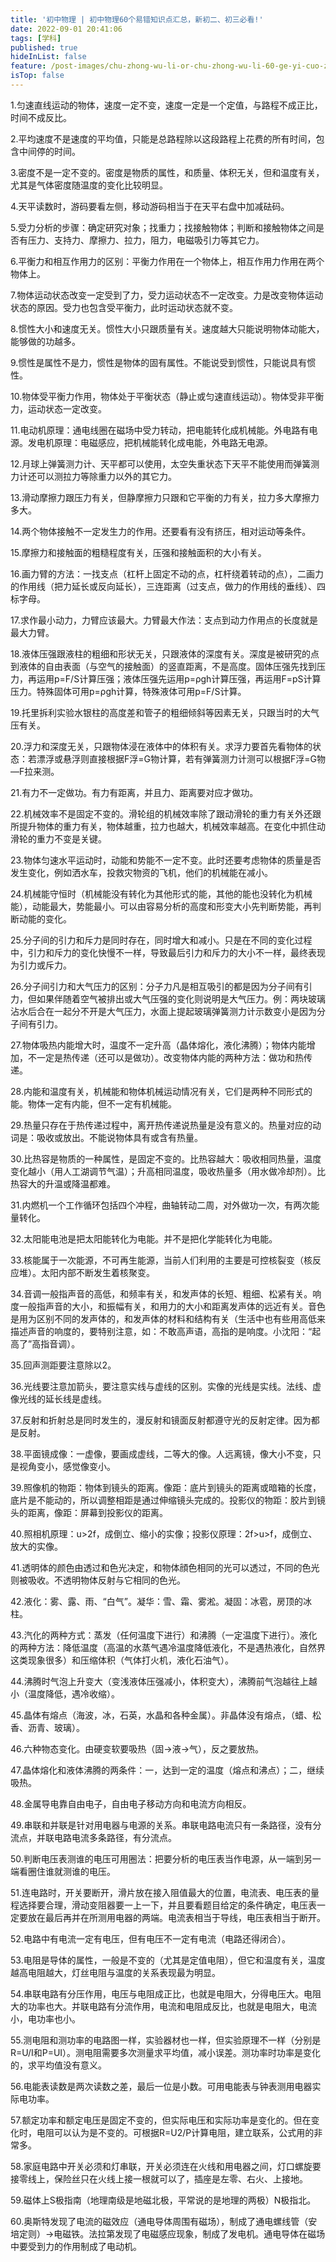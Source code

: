 ```yaml
---
title: '初中物理 | 初中物理60个易错知识点汇总，新初二、初三必看!'
date: 2022-09-01 20:41:06
tags: [学科]
published: true
hideInList: false
feature: /post-images/chu-zhong-wu-li-or-chu-zhong-wu-li-60-ge-yi-cuo-zhi-shi-dian-hui-zong-xin-chu-er-chu-san-bi-kan.jpg
isTop: false
---
```

1.匀速直线运动的物体，速度一定不变，速度一定是一个定值，与路程不成正比，时间不成反比。

2.平均速度不是速度的平均值，只能是总路程除以这段路程上花费的所有时间，包含中间停的时间。

3.密度不是一定不变的。密度是物质的属性，和质量、体积无关，但和温度有关，尤其是气体密度随温度的变化比较明显。

4.天平读数时，游码要看左侧，移动游码相当于在天平右盘中加减砝码。

5.受力分析的步骤：确定研究对象；找重力；找接触物体；判断和接触物体之间是否有压力、支持力、摩擦力、拉力，阻力，电磁吸引力等其它力。

6.平衡力和相互作用力的区别：平衡力作用在一个物体上，相互作用力作用在两个物体上。

7.物体运动状态改变一定受到了力，受力运动状态不一定改变。力是改变物体运动状态的原因。受力也包含受平衡力，此时运动状态就不变。

8.惯性大小和速度无关。惯性大小只跟质量有关。速度越大只能说明物体动能大，能够做的功越多。

9.惯性是属性不是力，惯性是物体的固有属性。不能说受到惯性，只能说具有惯性。

10.物体受平衡力作用，物体处于平衡状态（静止或匀速直线运动）。物体受非平衡力，运动状态一定改变。

11.电动机原理：通电线圈在磁场中受力转动，把电能转化成机械能。外电路有电源。发电机原理：电磁感应，把机械能转化成电能，外电路无电源。

12.月球上弹簧测力计、天平都可以使用，太空失重状态下天平不能使用而弹簧测力计还可以测拉力等除重力以外的其它力。

13.滑动摩擦力跟压力有关，但静摩擦力只跟和它平衡的力有关，拉力多大摩擦力多大。

14.两个物体接触不一定发生力的作用。还要看有没有挤压，相对运动等条件。

15.摩擦力和接触面的粗糙程度有关，压强和接触面积的大小有关。

16.画力臂的方法：一找支点（杠杆上固定不动的点，杠杆绕着转动的点），二画力的作用线（把力延长或反向延长），三连距离（过支点，做力的作用线的垂线）、四标字母。

17.求作最小动力，力臂应该最大。力臂最大作法：支点到动力作用点的长度就是最大力臂。

18.液体压强跟液柱的粗细和形状无关，只跟液体的深度有关。深度是被研究的点到液体的自由表面（与空气的接触面）的竖直距离，不是高度。固体压强先找到压力，再运用p=F/S计算压强；液体压强先运用p=ρgh计算压强，再运用F=pS计算压力。特殊固体可用p=ρgh计算，特殊液体可用p=F/S计算。

19.托里拆利实验水银柱的高度差和管子的粗细倾斜等因素无关，只跟当时的大气压有关。

20.浮力和深度无关，只跟物体浸在液体中的体积有关。求浮力要首先看物体的状态：若漂浮或悬浮则直接根据F浮=G物计算，若有弹簧测力计测可以根据F浮=G物—F拉来测。

21.有力不一定做功。有力有距离，并且力、距离要对应才做功。

22.机械效率不是固定不变的。滑轮组的机械效率除了跟动滑轮的重力有关外还跟所提升物体的重力有关，物体越重，拉力也越大，机械效率越高。在变化中抓住动滑轮的重力不变是关键。

23.物体匀速水平运动时，动能和势能不一定不变。此时还要考虑物体的质量是否发生变化，例如洒水车，投救灾物资的飞机，他们的机械能在减小。

24.机械能守恒时（机械能没有转化为其他形式的能，其他的能也没转化为机械能），动能最大，势能最小。可以由容易分析的高度和形变大小先判断势能，再判断动能的变化。

25.分子间的引力和斥力是同时存在，同时增大和减小。只是在不同的变化过程中，引力和斥力的变化快慢不一样，导致最后引力和斥力的大小不一样，最终表现为引力或斥力。

26.分子间引力和大气压力的区别：分子力凡是相互吸引的都是因为分子间有引力，但如果伴随着空气被排出或大气压强的变化则说明是大气压力。例：两块玻璃沾水后合在一起分不开是大气压力，水面上提起玻璃弹簧测力计示数变小是因为分子间有引力。

27.物体吸热内能增大时，温度不一定升高（晶体熔化，液化沸腾）；物体内能增加，不一定是热传递（还可以是做功）。改变物体内能的两种方法：做功和热传递。

28.内能和温度有关，机械能和物体机械运动情况有关，它们是两种不同形式的能。物体一定有内能，但不一定有机械能。

29.热量只存在于热传递过程中，离开热传递说热量是没有意义的。热量对应的动词是：吸收或放出。不能说物体具有或含有热量。

30.比热容是物质的一种属性，是固定不变的。比热容越大：吸收相同热量，温度变化越小（用人工湖调节气温）；升高相同温度，吸收热量多（用水做冷却剂）。比热容大的升温或降温都难。

31.内燃机一个工作循环包括四个冲程，曲轴转动二周，对外做功一次，有两次能量转化。

32.太阳能电池是把太阳能转化为电能。并不是把化学能转化为电能。

33.核能属于一次能源，不可再生能源，当前人们利用的主要是可控核裂变（核反应堆）。太阳内部不断发生着核聚变。

34.音调一般指声音的高低，和频率有关，和发声体的长短、粗细、松紧有关。响度一般指声音的大小，和振幅有关，和用力的大小和距离发声体的远近有关。音色是用为区别不同的发声体的，和发声体的材料和结构有关（生活中也有些用高低来描述声音的响度的，要特别注意，如：不敢高声语，高指的是响度。小沈阳：“起高了”高指音调）。

35.回声测距要注意除以2。

36.光线要注意加箭头，要注意实线与虚线的区别。实像的光线是实线。法线、虚像光线的延长线是虚线。

37.反射和折射总是同时发生的，漫反射和镜面反射都遵守光的反射定律。因为都是反射。

38.平面镜成像：一虚像，要画成虚线，二等大的像。人远离镜，像大小不变，只是视角变小，感觉像变小。

39.照像机的物距：物体到镜头的距离。像距：底片到镜头的距离或暗箱的长度，底片是不能动的，所以调整相距是通过伸缩镜头完成的。投影仪的物距：胶片到镜头的距离，像距：屏幕到投影仪的距离。

40.照相机原理：u>2f，成倒立、缩小的实像；投影仪原理：2f>u>f，成倒立、放大的实像。

41.透明体的颜色由透过和色光决定，和物体顔色相同的光可以透过，不同的色光则被吸收。不透明物体反射与它相同的色光。

42.液化：雾、露、雨、“白气”。凝华：雪、霜、雾淞。凝固：冰雹，房顶的冰柱。

43.汽化的两种方式：蒸发（任何温度下进行）和沸腾（一定温度下进行）。液化的两种方法：降低温度（高温的水蒸气遇冷温度降低液化，不是遇热液化，自然界这类现象很多）和压缩体积（气体打火机，液化石油气）。

44.沸腾时气泡上升变大（变浅液体压强减小，体积变大），沸腾前气泡越往上越小（温度降低，遇冷收缩）。

45.晶体有熔点（海波，冰，石英，水晶和各种金属）。非晶体没有熔点，（蜡、松香、沥青、玻璃）。

46.六种物态变化。由硬变软要吸热（固→液→气），反之要放热。

47.晶体熔化和液体沸腾的两条件：一，达到一定的温度（熔点和沸点）；二，继续吸热。

48.金属导电靠自由电子，自由电子移动方向和电流方向相反。

49.串联和并联是针对用电器与电源的关系。串联电路电流只有一条路径，没有分流点，并联电路电流多条路径，有分流点。

50.判断电压表测谁的电压可用圈法：把要分析的电压表当作电源，从一端到另一端看圈住谁就测谁的电压。

51.连电路时，开关要断开，滑片放在接入阻值最大的位置，电流表、电压表的量程选择要合理，滑动变阻器要一上一下，并且要看题目给定的条件确定，电压表一定要放在最后再并在所测用电器的两端。电流表相当于导线，电压表相当于断开。

52.电路中有电流一定有电压，但有电压不一定有电流（电路还得闭合）。

53.电阻是导体的属性，一般是不变的（尤其是定值电阻），但它和温度有关，温度越高电阻越大，灯丝电阻与温度的关系表现最为明显。

54.串联电路有分压作用，电压与电阻成正比，也就是电阻大，分得电压大。电阻大的功率也大。并联电路有分流作用，电流和电阻成反比，也就是电阻大，电流小，电功率也小。

55.测电阻和测功率的电路图一样，实验器材也一样，但实验原理不一样（分别是R=U/I和P=UI）。测电阻需要多次测量求平均值，减小误差。测功率时功率是变化的，求平均值没有意义。

56.电能表读数是两次读数之差，最后一位是小数。可用电能表与钟表测用电器实际电功率。

57.额定功率和额定电压是固定不变的，但实际电压和实际功率是变化的。但在变化时，电阻可以认为是不变的。可根据R=U2/P计算电阻，建立联系，公式用的非常多。

58.家庭电路中开关必须和灯串联，开关必须连在火线和用电器之间，灯口螺旋要接零线上，保险丝只在火线上接一根就可以了，插座是左零、右火、上接地。

59.磁体上S极指南（地理南级是地磁北极，平常说的是地理的两极）N极指北。

60.奥斯特发现了电流的磁效应（通电导体周围有磁场），制成了通电螺线管（安培定则）→电磁铁。法拉第发现了电磁感应现象，制成了发电机。通电导体在磁场中要受到力的作用制成了电动机。